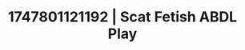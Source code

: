 ---
categories:
- Fantasy surrender
- Alt aesthetic girls
- JOI (jerk off instructions)
- Virtual lover intimacy
- Intimate POV
image: /assets/images/1747801121192.jpg
layout: post
seo:
  description: Featured content with premium ABDL Play, Scat Fetish. HD images available.
  keywords: ABDL Play, Scat Fetish
  og_image: /assets/images/1747801121192.jpg
  schema_type: VisualArtwork
tags:
- '#1747801121192'
- Scat Fetish
- ABDL Play
title: 1747801121192 | Scat Fetish ABDL Play
---
